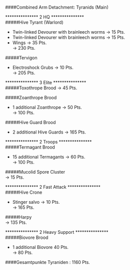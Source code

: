 ####Combined Arm Detachment: Tyranids (Main)  

*************** 2 HQ ***************  
#####Hive Tyrant (Warlord)  
 + Twin-linked Devourer with brainleech worms -> 15 Pts.  
 + Twin-linked Devourer with brainleech worms -> 15 Pts.  
 + Wings -> 35 Pts.  
-> 230 Pts.  

#####Tervigon 
 + Electroshock Grubs -> 10 Pts.  
-> 205 Pts.  

*************** 3 Elite ***************  
#####Toxothrope Brood
-> 45 Pts.  
 
#####Zoanthrope Brood  
 + 1 additional Zoanthrope -> 50 Pts.  
-> 100 Pts. 

#####Hive Guard Brood
 + 2 additional Hive Guards
-> 165 Pts.
  
***************  2 Troops ***************  
#####Termagant Brood
 + 15 additional Termagants  -> 60 Pts.  
-> 100 Pts.  

#####Mucolid Spore Cluster  
-> 15 Pts.  

***************  2 Fast Attack ***************  
#####Hive Crone
 + Stinger salvo -> 10 Pts.  
-> 165 Pts.

#####Harpy  
-> 135 Pts.

***************  2 Heavy Support ***************  
#####Biovore Brood
 + 1 additional Biovore 40 Pts.  
-> 80 Pts.

####Gesamtpunkte Tyraniden : 1160 Pts.

